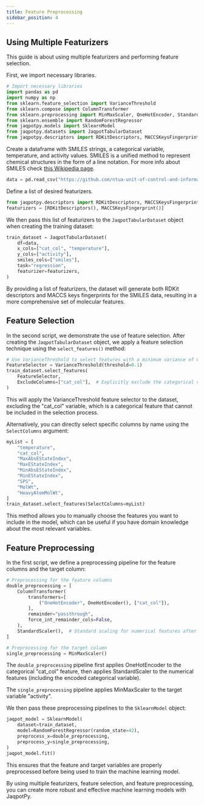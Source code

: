 ```yaml
---
title: Feature Preprocessing
sidebar_position: 4
---
```


## Using Multiple Featurizers

This guide is about using multiple featurizers and performing feature selection.

First, we import necessary libraries.

```python
# Import necessary libraries
import pandas as pd
import numpy as np
from sklearn.feature_selection import VarianceThreshold
from sklearn.compose import ColumnTransformer
from sklearn.preprocessing import MinMaxScaler, OneHotEncoder, StandardScaler
from sklearn.ensemble import RandomForestRegressor
from jaqpotpy.models import SklearnModel
from jaqpotpy.datasets import JaqpotTabularDataset
from jaqpotpy.descriptors import RDKitDescriptors, MACCSKeysFingerprint
```

Create a dataframe with SMILES strings, a categorical variable, temperature, and activity values. SMILES is a unified method to represent chemical structures in the form of a line notation. For more info about SMILES check [this Wikipedia page](https://en.wikipedia.org/wiki/Simplified_Molecular_Input_Line_Entry_System).

```python
data = pd.read_csv("https://github.com/ntua-unit-of-control-and-informatics/jaqpot-google-colab-examples/raw/doc/JAQPOT-425/Sklearn_jupyter_examples/datasets/regression_smiles_categorical.csv")
```

Define a list of desired featurizers.

```python
from jaqpotpy.descriptors import RDKitDescriptors, MACCSKeysFingerprint
featurizers = [RDKitDescriptors(), MACCSKeysFingerprint()]
```

We then pass this list of featurizers to the `JaqpotTabularDataset` object when creating the training dataset:

```python
train_dataset = JaqpotTabularDataset(
    df=data,
    x_cols=["cat_col", "temperature"],
    y_cols=["activity"],
    smiles_cols=["smiles"],
    task="regression",
    featurizer=featurizers,
)
```

By providing a list of featurizers, the dataset will generate both RDKit descriptors and MACCS keys fingerprints for the SMILES data, resulting in a more comprehensive set of molecular features.

## Feature Selection

In the second script, we demonstrate the use of feature selection. After creating the `JaqpotTabularDataset` object, we apply a feature selection technique using the `select_features()` method:

```python
# Use VarianceThreshold to select features with a minimum variance of 0.1
FeatureSelector = VarianceThreshold(threshold=0.1)
train_dataset.select_features(
    FeatureSelector,
    ExcludeColumns=["cat_col"],  # Explicitly exclude the categorical variable
)
```

This will apply the VarianceThreshold feature selector to the dataset, excluding the "cat_col" variable, which is a categorical feature that cannot be included in the selection process.

Alternatively, you can directly select specific columns by name using the `SelectColumns` argument:

```python
myList = [
    "temperature",
    "cat_col",
    "MaxAbsEStateIndex",
    "MaxEStateIndex",
    "MinAbsEStateIndex",
    "MinEStateIndex",
    "SPS",
    "MolWt",
    "HeavyAtomMolWt",
]
train_dataset.select_features(SelectColumns=myList)
```

This method allows you to manually choose the features you want to include in the model, which can be useful if you have domain knowledge about the most relevant variables.

## Feature Preprocessing

In the first script, we define a preprocessing pipeline for the feature columns and the target column:

```python
# Preprocessing for the feature columns
double_preprocessing = [
    ColumnTransformer(
        transformers=[
            ("OneHotEncoder", OneHotEncoder(), ["cat_col"]),
        ],
        remainder="passthrough",
        force_int_remainder_cols=False,
    ),
    StandardScaler(),  # Standard scaling for numerical features after encoding
]

# Preprocessing for the target column
single_preprocessing = MinMaxScaler()
```

The `double_preprocessing` pipeline first applies OneHotEncoder to the categorical "cat_col" feature, then applies StandardScaler to the numerical features (including the encoded categorical variable).

The `single_preprocessing` pipeline applies MinMaxScaler to the target variable "activity".

We then pass these preprocessing pipelines to the `SklearnModel` object:

```python
jaqpot_model = SklearnModel(
    dataset=train_dataset,
    model=RandomForestRegressor(random_state=42),
    preprocess_x=double_preprocessing,
    preprocess_y=single_preprocessing,
)
jaqpot_model.fit()
```

This ensures that the feature and target variables are properly preprocessed before being used to train the machine learning model.

By using multiple featurizers, feature selection, and feature preprocessing, you can create more robust and effective machine learning models with JaqpotPy.

